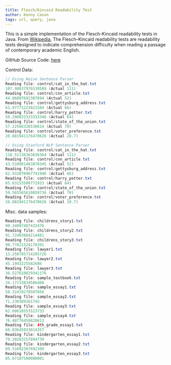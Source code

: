 ```yaml
---
title: Flesch/Kincaid Readability Test
author: Kenny Cason
tags: url, query, java
---
```


This is a simple implementation of the Flesch-Kincaid readability tests in Java. From <a href="http://en.wikipedia.org/wiki/Flesch%E2%80%93Kincaid_readability_tests" target="blank">Wikipedia</a>, The Flesch–Kincaid readability tests are readability tests designed to indicate comprehension difficulty when reading a passage of contemporary academic English.

GitHub Source Code: <a href="https://github.com/kennycason/fleschkincaid" target="blank">here</a>

Control Data:

```java
// Using Naive Sentence Parser
Reading file: control/cat_in_the_hat.txt
107.98837976539589 (Actual 111)
Reading file: control/cnn_article.txt
44.86807692307694 (Actual 52)
Reading file: control/gettysburg_address.txt
62.97771223021584 (Actual 66)
Reading file: control/harry_potter.txt
59.290833333333346 (Actual 64)
Reading file: control/state_of_the_union.txt
57.22566326530614 (Actual 70)
Reading file: control/voter_preference.txt
26.881941176470626 (Actual 28.7)

// Using Stanford NLP Sentence Parser
Reading file: control/cat_in_the_hat.txt
118.51136363636364 (Actual 111)
Reading file: control/cnn_article.txt
43.510981463878345 (Actual 52)
Reading file: control/gettysburg_address.txt
62.933870967741946 (Actual 66)
Reading file: control/harry_potter.txt
65.63153508771933 (Actual 64)
Reading file: control/state_of_the_union.txt
59.565565610859736 (Actual 70)
Reading file: control/voter_preference.txt
26.881941176470626 (Actual 28.7)
```

Misc. data samples:
```java
Reading file: childrens_story1.txt
90.34097487432476
Reading file: childrens_story2.txt
91.72403884214481
Reading file: childrens_story3.txt
90.77821524178391
Reading file: lawyer1.txt
13.250785714285726
Reading file: lawyer2.txt
45.1943225582686
Reading file: lawyer3.txt
36.527610029341176
Reading file: sample_textbook.txt
34.17133834586468
Reading file: sample_essay1.txt
58.32419270507856
Reading file: sample_essay2.txt
71.230389261745
Reading file: sample_essay3.txt
62.60618553523733
Reading file: sample_essay4.txt
76.48776459820613
Reading file: 4th_grade_essay1.txt
66.83645933014357
Reading file: kindergarten_essay1.txt
79.20263157894739
Reading file: kindergarten_essay2.txt
89.51692307692309
Reading file: kindergarten_essay3.txt
85.67187500000001
```
